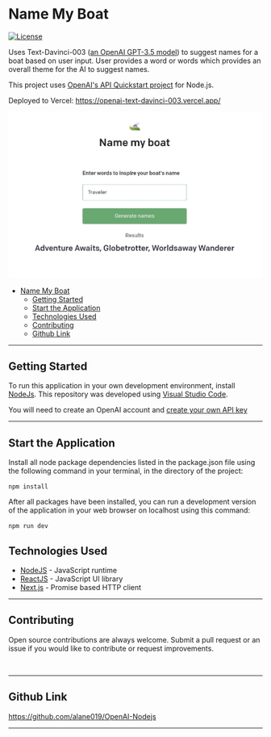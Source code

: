 
# Name My Boat
[![License](https://img.shields.io/badge/license-MIT-blue.svg)](/LICENSE)

Uses Text-Davinci-003 ([an OpenAI GPT-3.5 model](https://platform.openai.com/docs/models/gpt-3-5)) to suggest names for a boat based on user input. User provides a word or words which provides an overall theme for the AI to suggest names. 

This project uses [OpenAI's API Quickstart project](https://github.com/alane019/OpenAI-Nodejs) for Node.js. 

Deployed to Vercel: 
https://openai-text-davinci-003.vercel.app/

![App Screenshot](./public/screenshot.jpg)

- [Name My Boat](#name-my-boat)
  - [Getting Started ](#getting-started-)
  - [Start the Application  ](#start-the-application--)
  - [Technologies Used  ](#technologies-used--)
  - [Contributing ](#contributing-)
  - [Github Link  ](#github-link--)

---

##  Getting Started <a name = "environment_setup"></a>

  To run this application in your own development environment, install [NodeJs](https://nodejs.org/). This repository was developed using [Visual Studio Code](https://code.visualstudio.com/).
  
  You will need to create an OpenAI account and [create your own API key](https://platform.openai.com/account/api-keys)

----
## Start the Application  <a name = "start"></a>

 Install all node package dependencies listed in the package.json file using the following command in your terminal, in the directory of the project:

```
npm install
```

After all packages have been installed, you can run a development version of the application in your web browser on localhost using this command:

```
npm run dev
```

##  Technologies Used  <a name = "tech_stack"></a>
- [NodeJS](https://nodejs.org/) -  JavaScript runtime
- [ReactJS](https://reactjs.org/) - JavaScript UI library
- [Next.js](https://nextjs.org/) - Promise based HTTP client

----------------
##  Contributing <a name = "contributing"></a>

Open source contributions are always welcome. Submit a pull request or an issue if you would like to contribute or request improvements.


<br/>



----------- 
## Github Link <a name = "#github_link"> </a>
[ https://github.com/alane019/OpenAI-Nodejs ](https://github.com/alane019/OpenAI-Nodejs)


--------------
